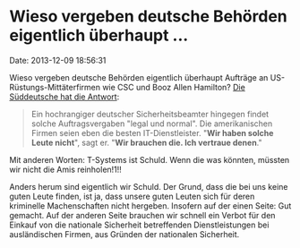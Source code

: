 Wieso vergeben deutsche Behörden eigentlich überhaupt \...
==========================================================

Date: 2013-12-09 18:56:31

Wieso vergeben deutsche Behörden eigentlich überhaupt Aufträge an
US-Rüstungs-Mittäterfirmen wie CSC und Booz Allen Hamilton? [Die
Süddeutsche hat die Antwort](http://sz.de/1.1838934):

> Ein hochrangiger deutscher Sicherheitsbeamter hingegen findet solche
> Auftragsvergaben \"legal und normal\". Die amerikanischen Firmen seien
> eben die besten IT-Dienstleister. \"**Wir haben solche Leute
> nicht**\", sagt er. \"**Wir brauchen die. Ich vertraue denen**.\"

Mit anderen Worten: T-Systems ist Schuld. Wenn die was könnten, müssten
wir nicht die Amis reinholen!1!!

Anders herum sind eigentlich wir Schuld. Der Grund, dass die bei uns
keine guten Leute finden, ist ja, dass unsere guten Leuten sich für
deren kriminelle Machenschaften nicht hergeben. Insofern auf der einen
Seite: Gut gemacht. Auf der anderen Seite brauchen wir schnell ein
Verbot für den Einkauf von die nationale Sicherheit betreffenden
Dienstleistungen bei ausländischen Firmen, aus Gründen der nationalen
Sicherheit.
